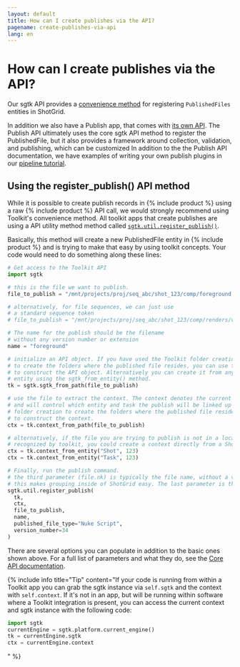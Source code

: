 ```yaml
---
layout: default
title: How can I create publishes via the API?
pagename: create-publishes-via-api
lang: en
---
```


# How can I create publishes via the API?

Our sgtk API provides a [convenience method](https://developer.shotgridsoftware.com/tk-core/utils.html#sgtk.util.register_publish) for registering `PublishedFiles` entities in ShotGrid.

In addition we also have a Publish app, that comes with [its own API](https://developer.shotgridsoftware.com/tk-multi-publish2/). 
The Publish API ultimately uses the core sgtk API method to register the PublishedFile, but it also provides a framework around collection, validation, and publishing, which can be customized
In addition to the the Publish API documentation, we have examples of writing your own publish plugins in our [pipeline tutorial](https://developer.shotgridsoftware.com/cb8926fc/?title=Pipeline+Tutorial).

## Using the register_publish() API method
While it is possible to create publish records in {% include product %} using a raw {% include product %} API call, we would strongly recommend using Toolkit's convenience method.
All toolkit apps that create publishes are using a API utility method method called [`sgtk.util.register_publish()`](https://developer.shotgridsoftware.com/tk-core/utils.html#sgtk.util.register_publish).

Basically, this method will create a new PublishedFile entity in {% include product %} and is trying to make that easy by using toolkit concepts. Your code would need to do something along these lines:

```python
# Get access to the Toolkit API
import sgtk

# this is the file we want to publish.
file_to_publish = "/mnt/projects/proj/seq_abc/shot_123/comp/foreground.v034.nk"

# alternatively, for file sequences, we can just use
# a standard sequence token
# file_to_publish = "/mnt/projects/proj/seq_abc/shot_123/comp/renders/v034/foreground.%04d.exr"

# The name for the publish should be the filename
# without any version number or extension
name = "foreground"

# initialize an API object. If you have used the Toolkit folder creation 
# to create the folders where the published file resides, you can use this path
# to construct the API object. Alternatively you can create it from any ShotGrid
# entity using the sgtk_from_entity() method.
tk = sgtk.sgtk_from_path(file_to_publish)

# use the file to extract the context. The context denotes the current work area in Toolkit
# and will control which entity and task the publish will be linked up to. If you have used the Toolkit
# folder creation to create the folders where the published file resides, you can use this path
# to construct the context.
ctx = tk.context_from_path(file_to_publish)

# alternatively, if the file you are trying to publish is not in a location that is
# recognized by toolkit, you could create a context directly from a ShotGrid entity instead:
ctx = tk.context_from_entity("Shot", 123)
ctx = tk.context_from_entity("Task", 123)

# Finally, run the publish command.
# the third parameter (file.nk) is typically the file name, without a version number.
# this makes grouping inside of ShotGrid easy. The last parameter is the version number.
sgtk.util.register_publish(
  tk, 
  ctx, 
  file_to_publish, 
  name, 
  published_file_type="Nuke Script",
  version_number=34
)
```

There are several options you can populate in addition to the basic ones shown above. 
For a full list of parameters and what they do, see the [Core API documentation](https://developer.shotgridsoftware.com/tk-core/utils.html#sgtk.util.register_publish). 

{% include info title="Tip" content="If your code is running from within a Toolkit app you can grab the sgtk instance via `self.sgtk` and the context with `self.context`.
If it's not in an app, but will be running within software where a Toolkit integration is present, you can access the current context and sgtk instance with the following code:

```python
import sgtk
currentEngine = sgtk.platform.current_engine()
tk = currentEngine.sgtk
ctx = currentEngine.context
```
" %}